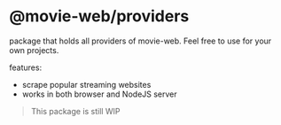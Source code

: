 # @movie-web/providers

package that holds all providers of movie-web.
Feel free to use for your own projects.

features:
 - scrape popular streaming websites
 - works in both browser and NodeJS server

> This package is still WIP
